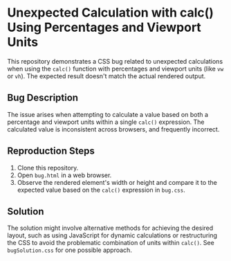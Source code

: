 # Unexpected Calculation with calc() Using Percentages and Viewport Units

This repository demonstrates a CSS bug related to unexpected calculations when using the `calc()` function with percentages and viewport units (like `vw` or `vh`).  The expected result doesn't match the actual rendered output.

## Bug Description

The issue arises when attempting to calculate a value based on both a percentage and viewport units within a single `calc()` expression.  The calculated value is inconsistent across browsers, and frequently incorrect.

## Reproduction Steps

1. Clone this repository.
2. Open `bug.html` in a web browser.
3. Observe the rendered element's width or height and compare it to the expected value based on the `calc()` expression in `bug.css`.

## Solution

The solution might involve alternative methods for achieving the desired layout, such as using JavaScript for dynamic calculations or restructuring the CSS to avoid the problematic combination of units within `calc()`. See `bugSolution.css` for one possible approach. 